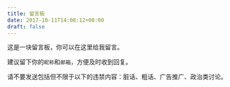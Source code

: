 ```yaml
---
title: 留言板
date: 2017-10-11T14:08:12+08:00
draft: false
---
```


这是一块留言板，你可以在这里给我留言。

建议留下你的`昵称`和`邮箱`，方便及时收到回复。

请不要发送包括但不限于以下的违禁内容：脏话、粗话、广告推广、政治类讨论。

